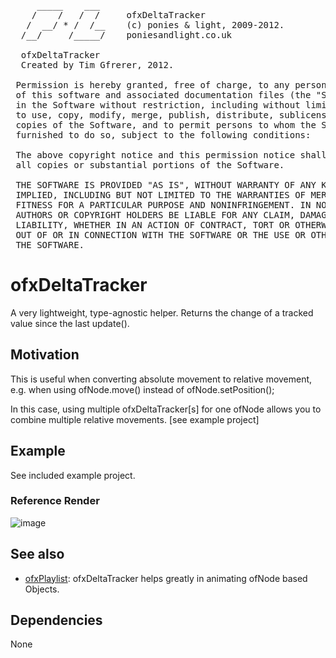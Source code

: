 <pre>
     _____    ___     
    /    /   /  /     ofxDeltaTracker
   /  __/ * /  /__    (c) ponies & light, 2009-2012. 
  /__/     /_____/    poniesandlight.co.uk

  ofxDeltaTracker
  Created by Tim Gfrerer, 2012.
  
 Permission is hereby granted, free of charge, to any person obtaining a copy
 of this software and associated documentation files (the "Software"), to deal
 in the Software without restriction, including without limitation the rights
 to use, copy, modify, merge, publish, distribute, sublicense, and/or sell
 copies of the Software, and to permit persons to whom the Software is
 furnished to do so, subject to the following conditions:
 
 The above copyright notice and this permission notice shall be included in
 all copies or substantial portions of the Software.
 
 THE SOFTWARE IS PROVIDED "AS IS", WITHOUT WARRANTY OF ANY KIND, EXPRESS OR
 IMPLIED, INCLUDING BUT NOT LIMITED TO THE WARRANTIES OF MERCHANTABILITY,
 FITNESS FOR A PARTICULAR PURPOSE AND NONINFRINGEMENT. IN NO EVENT SHALL THE
 AUTHORS OR COPYRIGHT HOLDERS BE LIABLE FOR ANY CLAIM, DAMAGES OR OTHER
 LIABILITY, WHETHER IN AN ACTION OF CONTRACT, TORT OR OTHERWISE, ARISING FROM,
 OUT OF OR IN CONNECTION WITH THE SOFTWARE OR THE USE OR OTHER DEALINGS IN
 THE SOFTWARE.
</pre>

# ofxDeltaTracker

A very lightweight, type-agnostic helper. Returns the change of a tracked value since the last update().

## Motivation

This is useful when converting absolute movement to relative movement, 
e.g. when using ofNode.move() instead of ofNode.setPosition(); 

In this case, using multiple ofxDeltaTracker[s] for one ofNode allows you to  
combine multiple relative movements. [see example project]

## Example

See included example project.

### Reference Render

![image](http://poniesandlight.co.uk/static/ofxDeltaTrackerReference.png)

## See also

* [ofxPlaylist](https://github.com/tgfrerer/ofxPlaylist): ofxDeltaTracker helps greatly in animating ofNode based Objects.

## Dependencies

None